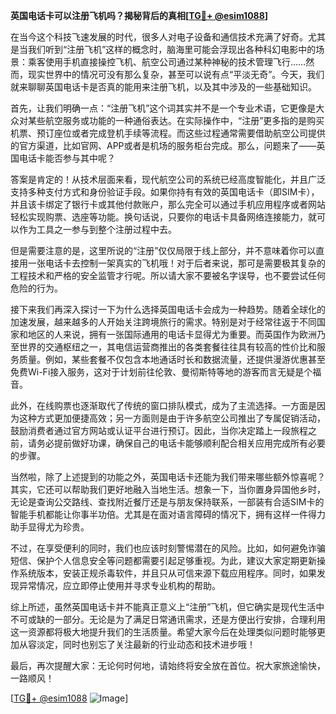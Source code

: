 **英国电话卡可以注册飞机吗？揭秘背后的真相[[TG💪+ @esim1088](https://t.me/s/esim1088)]**

在当今这个科技飞速发展的时代，很多人对电子设备和通信技术充满了好奇。尤其是当我们听到“注册飞机”这样的概念时，脑海里可能会浮现出各种科幻电影中的场景：乘客使用手机直接操控飞机、航空公司通过某种神秘的技术管理飞行……然而，现实世界中的情况可没有那么复杂，甚至可以说有点“平淡无奇”。今天，我们就来聊聊英国电话卡是否真的能用来注册飞机，以及其中涉及的一些基础知识。

首先，让我们明确一点：“注册飞机”这个词其实并不是一个专业术语，它更像是大众对某些航空服务或功能的一种通俗表达。在实际操作中，“注册”更多指的是购买机票、预订座位或者完成登机手续等流程。而这些过程通常需要借助航空公司提供的官方渠道，比如官网、APP或者是机场的服务柜台完成。那么，问题来了——英国电话卡能否参与其中呢？

答案是肯定的！从技术层面来看，现代航空公司的系统已经高度智能化，并且广泛支持多种支付方式和身份验证手段。如果你持有有效的英国电话卡（即SIM卡），并且该卡绑定了银行卡或其他付款账户，那么完全可以通过手机应用程序或者网站轻松实现购票、选座等功能。换句话说，只要你的电话卡具备网络连接能力，就可以作为工具之一参与到整个注册过程中去。

但是需要注意的是，这里所说的“注册”仅仅局限于线上部分，并不意味着你可以直接用一张电话卡去控制一架真实的飞机哦！对于后者来说，那可是需要极其复杂的工程技术和严格的安全监管才行呢。所以请大家不要被名字误导，也不要尝试任何危险的行为。

接下来我们再深入探讨一下为什么选择英国电话卡会成为一种趋势。随着全球化的加速发展，越来越多的人开始关注跨境旅行的需求。特别是对于经常往返于不同国家和地区的人来说，拥有一张国际通用的电话卡显得尤为重要。而英国作为欧洲乃至世界的交通枢纽之一，其电信运营商推出的各类套餐往往具有较高的性价比和服务质量。例如，某些套餐不仅包含本地通话时长和数据流量，还提供漫游优惠甚至免费Wi-Fi接入服务，这对于计划前往伦敦、曼彻斯特等地的游客而言无疑是个福音。

此外，在线购票也逐渐取代了传统的窗口排队模式，成为了主流选择。一方面是因为这种方式更加便捷高效；另一方面则是由于许多航空公司推出了专属促销活动，鼓励消费者通过官方网站或认证平台进行预订。因此，当你决定踏上一段旅程之前，请务必提前做好功课，确保自己的电话卡能够顺利配合相关应用完成所有必要的步骤。

当然啦，除了上述提到的功能之外，英国电话卡还能为我们带来哪些额外惊喜呢？其实，它还可以帮助我们更好地融入当地生活。想象一下，当你置身异国他乡时，无论是查询公交路线、查找附近餐厅还是与朋友保持联系，一部装有合适SIM卡的智能手机都能让你事半功倍。尤其是在面对语言障碍的情况下，拥有这样一件得力助手显得尤为珍贵。

不过，在享受便利的同时，我们也应该时刻警惕潜在的风险。比如，如何避免诈骗短信、保护个人信息安全等问题都需要引起足够重视。为此，建议大家定期更新操作系统版本，安装正规杀毒软件，并且只从可信来源下载应用程序。同时，如果发现异常情况，应立即停止使用并寻求专业机构的帮助。

综上所述，虽然英国电话卡并不能真正意义上“注册”飞机，但它确实是现代生活中不可或缺的一部分。无论是为了满足日常通讯需求，还是方便出行安排，合理利用这一资源都将极大地提升我们的生活质量。希望大家今后在处理类似问题时能够更加从容淡定，同时也别忘了关注最新的行业动态和技术进步哦！

最后，再次提醒大家：无论何时何地，请始终将安全放在首位。祝大家旅途愉快，一路顺风！

[[TG💪+ @esim1088](https://t.me/s/esim1088) ![Image](https://i.postimg.cc/4NQfJmqS/Snipaste-2025-05-13-00-14-12.png)]